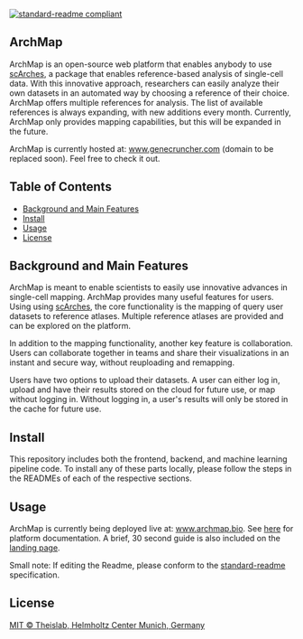 [![standard-readme compliant](https://img.shields.io/badge/readme%20style-standard-brightgreen.svg?style=flat-square)](https://github.com/RichardLitt/standard-readme)

## ArchMap
ArchMap is an open-source web platform that enables anybody to use [scArches](https://github.com/theislab/scarches), a package that enables reference-based analysis of single-cell data. With this innovative approach, researchers can easily analyze their own datasets in an automated way by choosing a reference of their choice. ArchMap offers multiple references for analysis. The list of available references is always expanding, with new additions every month. 
Currently, ArchMap only provides mapping capabilities, but this will be expanded in the future. 


ArchMap is currently hosted at: www.genecruncher.com (domain to be replaced soon). Feel free to check it out. 

## Table of Contents

- [Background and Main Features](#background-and-main-features)
- [Install](#install)
- [Usage](#usage)
- [License](#license)

## Background and Main Features
ArchMap is meant to enable scientists to easily use innovative advances in single-cell mapping. 
ArchMap provides many useful features for users. Using using [scArches](https://github.com/theislab/scarches), the core functionality is the mapping of query user datasets to reference atlases. Multiple reference atlases are provided and can be explored on the platform.

In addition to the mapping functionality, another key feature is collaboration. Users can collaborate together in teams and share their visualizations in an instant and secure way, without reuploading and remapping. 

Users have two options to upload their datasets. A user can either log in, upload and have their results stored on the cloud for future use, or map without logging in. Without logging in, a user's results will only be stored in the cache for future use.

## Install
This repository includes both the frontend, backend, and machine learning pipeline code. 
To install any of these parts locally, please follow the steps in the READMEs of each of the respective sections.

## Usage
ArchMap is currently being deployed live at: www.archmap.bio. See [here](https://genecruncher.readthedocs.io/en/latest/) for platform documentation. A brief, 30 second guide is also included on the [landing page](www.genecruncher.com).  

Small note: If editing the Readme, please conform to the [standard-readme](https://github.com/RichardLitt/standard-readme) specification.

## License

[MIT © Theislab, Helmholtz Center Munich, Germany](../LICENSE.md)
